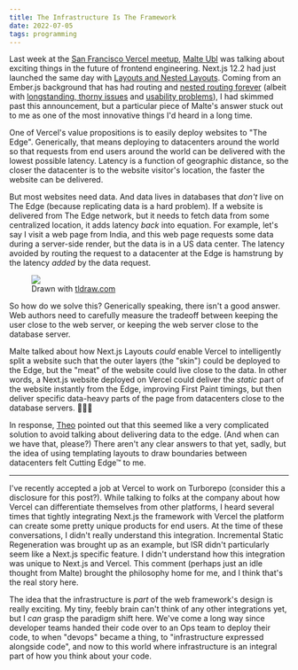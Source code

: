```yaml
---
title: The Infrastructure Is The Framework
date: 2022-07-05
tags: programming
---
```


Last week at the [San Francisco Vercel meetup][7], [Malte Ubl][6] was talking about exciting
things in the future of frontend engineering. Next.js 12.2 had just launched the same day
with [Layouts and Nested Layouts][1]. Coming from an Ember.js background that has
had routing and [nested routing forever][2] (albeit with [longstanding, thorny issues][4] and
[usability problems][5]), I had skimmed past this announcement, but a particular piece
of Malte's answer stuck out to me as one of the most innovative things I'd heard in a long time.

One of Vercel's value propositions is to easily deploy websites to "The Edge". Generically,
that means deploying to datacenters around the world so that requests from end users around
the world can be delivered with the lowest possible latency. Latency is a function of geographic
distance, so the closer the datacenter is to the website visitor's location, the faster the website
can be delivered.

But most websites need data. And data lives in databases that *don't* live on The Edge
(because replicating data is a hard problem). If a website is delivered from The Edge network, but it
needs to fetch data from some centralized location, it adds latency *back* into equation. For
example, let's say I visit a web page from India, and this web page requests some data during a
server-side render, but the data is in a US data center. The latency avoided by routing the
request to a datacenter at the Edge is hamstrung by the latency *added* by the data request.

<figure>
    <picture>
        <source srcset="/images/blog/edge-network.webp" type="image/webp">
        <source srcset="/images/blog/edge-network.jpg" type="image/jpeg">
        <img src="/images/blog/edge-network.jpg">
    </picture>
    <figcaption>
        Drawn with <a href="https://tldraw.com" target="_blank">tldraw.com</a>
    </figcaption>
</figure>

So how do we solve this? Generically speaking, there isn't a good answer. Web authors need to
carefully measure the tradeoff between keeping the user close to the web server, or keeping the web
server close to the database server.

Malte talked about how Next.js Layouts *could* enable Vercel to intelligently split a website
such that the outer layers (the "skin") could be deployed to the Edge, but the "meat" of the website
could live close to the data. In other words, a Next.js website deployed on Vercel could deliver
the *static* part of the website instantly from the Edge, improving First Paint timings, but then
deliver specific data-heavy parts of the page from datacenters close to the database servers. 🤯🤯🤯

In response, [Theo][3] pointed out that this seemed like a very complicated solution to avoid
talking about delivering data to the edge. (And when can we have that, please?) There
aren't any clear answers to that yet, sadly, but the idea of using templating layouts to draw
boundaries between datacenters felt Cutting Edge&#8482; to me.

---

I've recently accepted a job at Vercel to work on Turborepo (consider this a disclosure for this post?).
While talking to folks at the company about how Vercel can differentiate themselves from other
platforms, I heard several times that tightly integrating Next.js the framework with Vercel the
platform can create some pretty unique products for end users. At the time of these conversations,
I didn't really understand this integration. Incremental Static Regeneration was brought up as an
example, but ISR didn't particularly seem like a Next.js specific feature. I didn't understand how
this integration was unique to Next.js and Vercel. This comment (perhaps just an idle thought from
Malte) brought the philosophy home for me, and I think that's the real story here.

The idea that the infrastructure is _part_ of the web framework's design is really exciting. My
tiny, feebly brain can't think of any other integrations yet, but I *can* grasp the paradigm
shift here. We've come a long way since developer teams handed their code over to an Ops team
to deploy their code, to when "devops" became a thing, to "infrastructure expressed alongside code",
and now to this world where infrastructure is an integral part of how you think about your code.

[1]: https://nextjs.org/blog/next-12-2#layouts-rfc--advanced-routing-support
[2]: https://guides.emberjs.com/release/routing/rendering-a-template/
[3]: https://twitter.com/t3dotgg
[4]: https://github.com/emberjs/ember.js/issues?q=is%3Aopen+is%3Aissue+label%3A%22Router+Bugs%22
[5]: https://www.mehulkar.com/blog/2019/12/post-octane-ember-routing/
[6]: https://twitter.com/cramforce
[7]: https://twitter.com/nutlope/status/1542927703166181377
